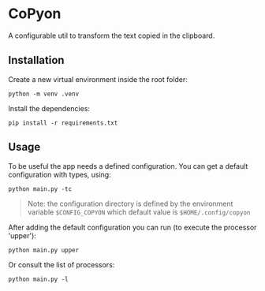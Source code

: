 # CoPyon

A configurable util to transform the text copied in the clipboard.

## Installation

Create a new virtual environment inside the root folder:
```
python -m venv .venv
```

Install the dependencies:
```
pip install -r requirements.txt
```

## Usage

To be useful the app needs a defined configuration. You can get a default configuration with types, using:
```
python main.py -tc
```

>Note: the configuration directory is defined by the environment variable `$CONFIG_COPYON` which default value is `$HOME/.config/copyon`

After adding the default configuration you can run (to execute the processor 'upper'):
```
python main.py upper
```

Or consult the list of processors:
```
python main.py -l
```
